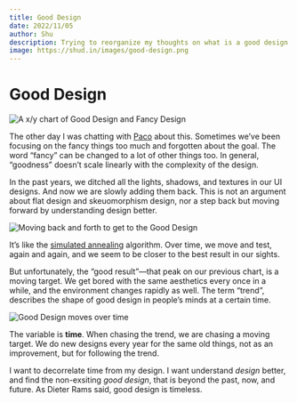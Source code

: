 ```yaml
---
title: Good Design
date: 2022/11/05
author: Shu
description: Trying to reorganize my thoughts on what is a good design...
image: https://shud.in/images/good-design.png
---
```


# Good Design

![A x/y chart of Good Design and Fancy Design](../../public/images/good-design.png)

The other day I was chatting with [Paco](https://paco.me) about this. Sometimes we’ve been focusing on the fancy things too much and forgotten about the goal. The word “fancy” can be changed to a lot of other things too. In general, “goodness” doesn’t scale linearly with the complexity of the design.

In the past years, we ditched all the lights, shadows, and textures in our UI designs. And now we are slowly adding them back. This is not an argument about flat design and skeuomorphism design, nor a step back but moving forward by understanding design better.

![Moving back and forth to get to the Good Design](../../public/images/good-design-2.png)

It’s like the [simulated annealing](https://en.wikipedia.org/wiki/Simulated_annealing) algorithm. Over time, we move and test, again and again, and we seem to be closer to the best result in our sights.

But unfortunately, the “good result”—that peak on our previous chart, is a moving target. We get bored with the same aesthetics every once in a while, and the environment changes rapidly as well. The term “trend”, describes the shape of good design in people’s minds at a certain time.

![Good Design moves over time](../../public/images/good-design-3.png)

The variable is **time**. When chasing the trend, we are chasing a moving target. We do new designs every year for the same old things, not as an improvement, but for following the trend.

I want to decorrelate time from my design. I want understand _design_ better, and find the non-exsiting _good design_, that is beyond the past, now, and future. As Dieter Rams said, good design is timeless.
